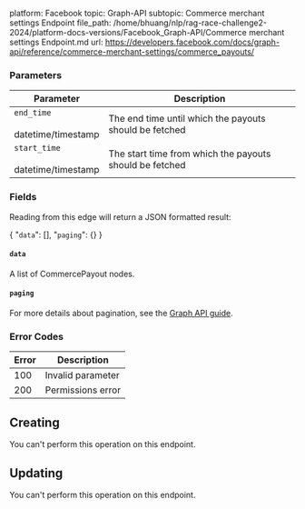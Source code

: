 platform: Facebook
topic: Graph-API
subtopic: Commerce merchant settings Endpoint
file_path: /home/bhuang/nlp/rag-race-challenge2-2024/platform-docs-versions/Facebook_Graph-API/Commerce merchant settings Endpoint.md
url: https://developers.facebook.com/docs/graph-api/reference/commerce-merchant-settings/commerce_payouts/

### Parameters

| Parameter | Description |
| --- | --- |
| `end_time`<br><br>datetime/timestamp | The end time until which the payouts should be fetched |
| `start_time`<br><br>datetime/timestamp | The start time from which the payouts should be fetched |

### Fields

Reading from this edge will return a JSON formatted result:

{
    "`data`": \[\],
    "`paging`": {}
}

#### `data`

A list of CommercePayout nodes.

#### `paging`

For more details about pagination, see the [Graph API guide](https://developers.facebook.com/docs/graph-api/using-graph-api/#paging).

### Error Codes

| Error | Description |
| --- | --- |
| 100 | Invalid parameter |
| 200 | Permissions error |

## Creating

You can't perform this operation on this endpoint.

## Updating

You can't perform this operation on this endpoint.